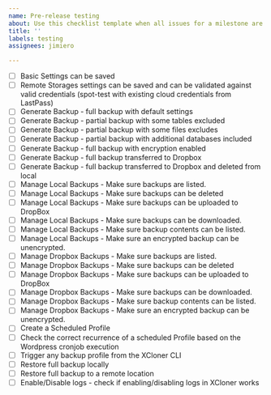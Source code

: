 ```yaml
---
name: Pre-release testing
about: Use this checklist template when all issues for a milestone are complete.
title: ''
labels: testing
assignees: jimiero

---
```


- [ ] Basic Settings can be saved
- [ ] Remote Storages settings can be saved and can be validated against valid credentials (spot-test with existing cloud credentials from LastPass)
- [ ] Generate Backup - full backup with default settings
- [ ] Generate Backup - partial backup with some tables excluded
- [ ] Generate Backup - partial backup with some files excludes
- [ ] Generate Backup - partial backup with additional databases included
- [ ] Generate Backup - full backup with encryption enabled
- [ ] Generate Backup - full backup transferred to Dropbox
- [ ] Generate Backup - full backup transferred to Dropbox and deleted from local
- [ ] Manage Local Backups - Make sure backups are listed.
- [ ] Manage Local Backups - Make sure backups can be deleted
- [ ] Manage Local Backups - Make sure backups can be uploaded to DropBox
- [ ] Manage Local Backups - Make sure backups can be downloaded. 
- [ ] Manage Local Backups - Make sure backup contents can be listed.
- [ ] Manage Local Backups - Make sure an encrypted backup can be unencrypted.
- [ ] Manage Dropbox Backups - Make sure backups are listed.
- [ ] Manage Dropbox Backups - Make sure backups can be deleted
- [ ] Manage Dropbox Backups - Make sure backups can be uploaded to DropBox
- [ ] Manage Dropbox Backups - Make sure backups can be downloaded. 
- [ ] Manage Dropbox Backups - Make sure backup contents can be listed.
- [ ] Manage Dropbox Backups - Make sure an encrypted backup can be unencrypted.
- [ ] Create a Scheduled Profile
- [ ] Check the correct recurrence of a scheduled Profile based on the Wordpress cronjob execution
- [ ] Trigger any backup profile from the XCloner CLI 
- [ ] Restore full backup locally
- [ ] Restore full backup to a remote location
- [ ] Enable/Disable logs - check if enabling/disabling logs in XCloner works
